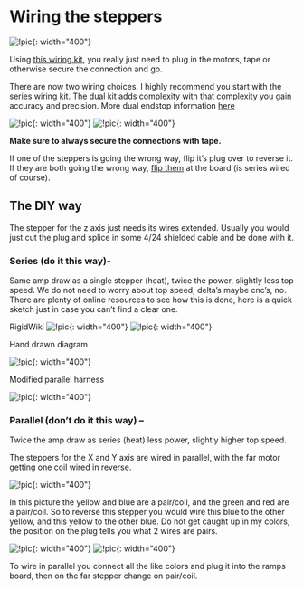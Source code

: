 # Wiring the steppers

![!pic](https://www.v1engineering.com/wp-content/uploads/2015/10/IMG_20151022_112457.jpg){: width="400"}

Using [this wiring kit](https://vicious1-com.myshopify.com/collections/parts/products/wiring-kit-1),
you really just need to plug in the motors, tape or otherwise secure the connection and go.

There are now two wiring choices. I highly recommend  you start with the series wiring kit. The dual
kit adds complexity with that complexity you gain accuracy and precision. More dual endstop
information [here](../electronics/dual-endstops.md)

![!pic](https://www.v1engineering.com/wp-content/uploads/2017/11/IMG_20180529_175849.jpg){: width="400"}
![!pic](https://www.v1engineering.com/wp-content/uploads/2018/05/IMG_20180529_1806062.jpg){: width="400"}

**Make sure to always secure the connections with tape.**

If one of the steppers is going the wrong way, flip it’s plug over to reverse it. If they are both
going the wrong way, [flip them](../software/reverse-motor.md) at the board (is series wired of course).

## The DIY way

The stepper for the z axis just needs its wires extended. Usually you would just cut the plug and
splice in some 4/24 shielded cable and be done with it.

### Series (do it this way)-

Same amp draw as a single stepper (heat), twice the power, slightly less top speed. We do not need
to worry about top speed, delta’s maybe cnc’s, no. There are plenty of online resources to see how
this is done, here is a quick sketch just in case you can’t find a clear one.

RigidWiki
![!pic](https://www.v1engineering.com/wp-content/uploads/2018/07/image-4.jpg){: width="400"}
![!pic](https://www.v1engineering.com/wp-content/uploads/2019/02/wiring.jpg){: width="400"}

Hand drawn diagram

![!pic](https://www.v1engineering.com/wp-content/uploads/2016/08/IMG_20160831_114146-e1492533409509.jpg){: width="400"}

Modified parallel harness

![!pic](https://www.v1engineering.com/wp-content/uploads/2016/08/IMG_20160829_150944.jpg){: width="400"}
 
### Parallel (don’t do it this way) –

Twice the amp draw as series (heat) less power, slightly higher top speed.

The steppers for the X and Y axis are wired in parallel, with the far motor getting one coil wired in reverse.

![!pic](https://www.v1engineering.com/wp-content/uploads/2015/10/IMG_20151022_112559.jpg){: width="400"}

In this picture the yellow and blue are a pair/coil, and the green and red are a pair/coil. So to reverse this stepper you would wire this blue to the other yellow, and this yellow to the other blue. Do not get caught up in my colors, the position on the plug tells you what 2 wires are pairs.

![!pic](https://www.v1engineering.com/wp-content/uploads/2015/09/STEPPER_display_large.jpg){: width="400"}
![!pic](https://www.v1engineering.com/wp-content/uploads/2015/09/wiring.png){: width="400"}

To wire in parallel you connect all the like colors and plug it into the ramps board, then on the far stepper change on pair/coil.


